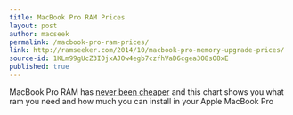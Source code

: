 ```yaml
---
title: MacBook Pro RAM Prices
layout: post
author: macseek
permalink: /macbook-pro-ram-prices/
link: http://ramseeker.com/2014/10/macbook-pro-memory-upgrade-prices/
source-id: 1KLm99gUcZ3I0jxAJOw4egb7czfhVaD6cgea3O8sO8xE
published: true
---
```

MacBook Pro RAM has [never been cheaper](http://ramseeker.com/2014/10/macbook-pro-memory-upgrade-prices/) and this chart shows you what ram you need and how much you can install in your Apple MacBook Pro 

